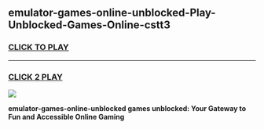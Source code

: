 
## emulator-games-online-unblocked-Play-Unblocked-Games-Online-cstt3
<h3>
<a href="https://premium76.site?title=emulator-games-online-unblocked&ref=25A">CLICK TO PLAY</a></h3>
<hr>

<h3>
<a href="https://premium76.site?title=emulator-games-online-unblocked&ref=25A">CLICK 2 PLAY</a>
  
</h3>

<a href="https://premium76.site?title=emulator-games-online-unblocked&ref=25A"><img src="https://clearcache.store/games.png"></a>


**emulator-games-online-unblocked games unblocked: Your Gateway to Fun and Accessible Online Gaming**
